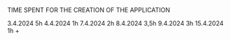 TIME SPENT FOR THE CREATION OF THE APPLICATION

3.4.2024 5h
4.4.2024 1h
7.4.2024 2h
8.4.2024 3,5h
9.4.2024 3h 
15.4.2024 1h +